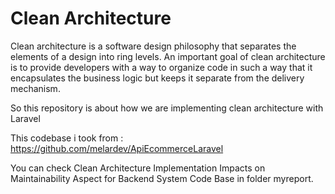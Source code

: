 # Clean Architecture 
Clean architecture is a software design philosophy that separates the elements of a design into ring levels. An important goal of clean architecture is to provide developers with a way to organize code in such a way that it encapsulates the business logic but keeps it separate from the delivery mechanism. 

So this repository is about how we are implementing clean architecture with Laravel

This codebase i took from : https://github.com/melardev/ApiEcommerceLaravel

You can check Clean Architecture Implementation Impacts on Maintainability Aspect for Backend System Code Base in folder myreport.
